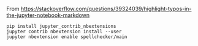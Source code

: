 From <https://stackoverflow.com/questions/39324039/highlight-typos-in-the-jupyter-notebook-markdown>

```
pip install jupyter_contrib_nbextensions
jupyter contrib nbextension install --user
jupyter nbextension enable spellchecker/main
```

```

```
